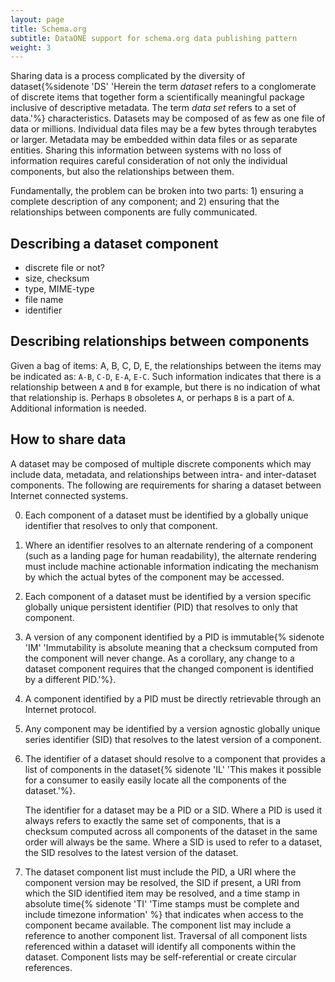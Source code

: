 ```yaml
---
layout: page
title: Schema.org
subtitle: DataONE support for schema.org data publishing pattern
weight: 3
---
```


Sharing data is a process complicated by the diversity of dataset{%sidenote 'DS' 'Herein the term *dataset* refers to a conglomerate of discrete items that together form a scientifically meaningful package inclusive of descriptive metadata. The term *data set* refers to a set of data.'%} characteristics. Datasets may be composed of as few as one file of data or millions. Individual data files may be a few bytes through terabytes or larger. Metadata may be embedded within data files or as separate entities. Sharing this information between systems with no loss of information requires careful consideration of not only the individual components, but also the relationships between them.

Fundamentally, the problem can be broken into two parts: 1) ensuring a complete description of any component; and 2) ensuring that the relationships between components are fully communicated.

## Describing a dataset component
- discrete file or not?
- size, checksum
- type, MIME-type
- file name
- identifier

## Describing relationships between components

Given a bag of items: A, B, C, D, E, the relationships between the items may be indicated as: `A-B`, `C-D`, `E-A`, `E-C`. Such information indicates that there is a relationship between `A` and `B` for example, but there is no indication of what that relationship is. Perhaps `B` obsoletes `A`, or perhaps `B` is a part of `A`. Additional information is needed.



## How to share data

A dataset may be composed of multiple discrete components which may include 
data, metadata, and relationships between intra- and inter-dataset components. The following are requirements for sharing a dataset between Internet connected systems.

0. Each component of a dataset must be identified by a globally unique identifier that resolves to only that component.

    

1. Where an identifier resolves to an alternate rendering of a component (such as a landing page for human readability), the alternate rendering must include machine actionable information indicating the mechanism by which the actual bytes of the component may be accessed.

1. Each component of a dataset must be identified by a version specific globally unique persistent identifier (PID) that resolves to only that component.

2. A version of any component identified by a PID is immutable{% sidenote 'IM' 'Immutability is absolute meaning that a checksum computed from the component will never change. As a corollary, any change to a dataset component requires that the changed component is identified by a different PID.'%}.

3. A component identified by a PID must be directly retrievable through an Internet protocol.

4. Any component may be identified by a version agnostic globally unique series identifier (SID) that resolves to the latest version of a component.

5. The identifier of a dataset should resolve to a component that provides a list of components in the dataset{% sidenote 'IL' 'This makes it possible for a consumer to easily easily locate all the components of the dataset.'%}. 

    The identifier for a dataset may be a PID or a SID. Where a PID is used it always refers to exactly the same set of components, that is a checksum computed across all components of the dataset in the same order will always be the same. Where a SID is used to refer to a dataset, the SID resolves to the latest version of the dataset.

6. The dataset component list must include the PID, a URI where the component version may be resolved, the SID if present, a URI from which the SID identified item may be resolved, and a time stamp in absolute time{% sidenote 'TI' 'Time stamps must be complete and include timezone information' %} that indicates when access to the component became available. The component list may include a reference to another component list. Traversal of all component lists referenced within a dataset will identify all components within the dataset. Component lists may be self-referential or create circular references.

